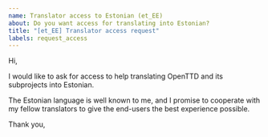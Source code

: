 ```yaml
---
name: Translator access to Estonian (et_EE)
about: Do you want access for translating into Estonian?
title: "[et_EE] Translator access request"
labels: request_access
---
```


<!-- translator: et_EE -->
<!-- Please do not edit the header of this template. If you have something to add, do this at the end. -->

Hi,

I would like to ask for access to help translating OpenTTD and its subprojects into Estonian.

The Estonian language is well known to me, and I promise to cooperate with my fellow translators to give the end-users the best experience possible.

<!-- DO NOT modify anything above this line; feel free to add a personal touch below this line -->

Thank you,
